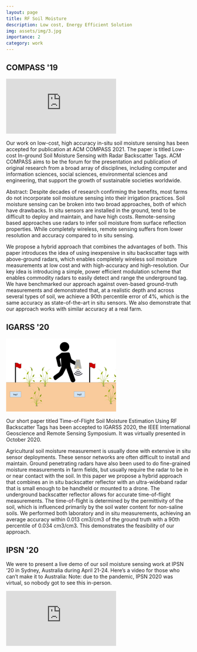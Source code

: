 ```yaml
---
layout: page
title: RF Soil Moisture
description: Low cost, Energy Efficient Solution
img: assets/img/3.jpg
importance: 2
category: work
---
```


## COMPASS '19

<div class="container p-4">
    <div class="embed-responsive embed-responsive-16by9">
        <iframe class="embed-responseive-item" src="https://www.youtube-nocookie.com/embed/47rdjBX4u1U" title="YouTube video player" frameborder="0" allow="accelerometer; autoplay; clipboard-write; encrypted-media; gyroscope; picture-in-picture" allowfullscreen></iframe>
    </div>
</div>

Our work on low-cost, high accuracy in-situ soil moisture sensing has been accepted for publication at ACM COMPASS 2021. The paper is titled Low-cost In-ground Soil Moisture Sensing with Radar Backscatter Tags. ACM COMPASS aims to be the forum for the presentation and publication of original research from a broad array of disciplines, including computer and information sciences, social sciences, environmental sciences and engineering, that support the growth of sustainable societies worldwide.

Abstract: Despite decades of research confirming the benefits, most farms do not incorporate soil moisture sensing into their irrigation practices. Soil moisture sensing can be broken into two broad approaches, both of which have drawbacks. In situ sensors are installed in the ground, tend to be difficult to deploy and maintain, and have high costs. Remote-sensing based approaches use radars to infer soil moisture from surface reflection properties. While completely wireless, remote sensing suffers from lower resolution and accuracy compared to in situ sensing.

We propose a hybrid approach that combines the advantages of both. This paper introduces the idea of using inexpensive in situ backscatter tags with above-ground radars, which enables completely wireless soil moisture measurements at low cost and with high-accuracy and high-resolution. Our key idea is introducing a simple, power efficient modulation scheme that enables commodity radars to easily detect and range the underground tag. We have benchmarked our approach against oven-based ground-truth measurements and demonstrated that, at a realistic depth and across several types of soil, we achieve a 90th percentile error of 4%, which is the same accuracy as state-of-the-art in situ sensors. We also demonstrate that our approach works with similar accuracy at a real farm.

## IGARSS '20

<img src="/assets/img/tof.png" class="rounded float-md-right m-3" alt="Usage of time of flight sensors">

Our short paper titled Time-of-Flight Soil Moisture Estimation Using RF Backscatter Tags has been accepted to IGARSS 2020, the IEEE International Geoscience and Remote Sensing Symposium. It was virtually presented in October 2020.

Agricultural soil moisture measurement is usually done with extensive in situ sensor deployments. These sensor networks are often difficult to install and maintain. Ground penetrating radars have also been used to do fine-grained moisture measurements in farm fields, but usually require the radar to be in or near contact with the soil. In this paper we propose a hybrid approach that combines an in situ backscatter reflector with an ultra-wideband radar that is small enough to be handheld or mounted to a drone. The underground backscatter reflector allows for accurate time-of-flight measurements. The time-of-flight is determined by the permittivity of the soil, which is influenced primarily by the soil water content for non-saline soils. We performed both laboratory and in situ measurements, achieving an average accuracy within 0.013 cm3/cm3 of the ground truth with a 90th percentile of 0.034 cm3/cm3. This demonstrates the feasibility of our approach. 

## IPSN '20

We were to present a live demo of our soil moisture sensing work at IPSN ‘20 in Sydney, Australia during April 21-24. Here’s a video for those who can’t make it to Australia: Note: due to the pandemic, IPSN 2020 was virtual, so nobody got to see this in-person. 

<div class="container p-4">
    <div class="embed-responsive embed-responsive-16by9">
        <iframe class="embed-responseive-item" src="https://www.youtube-nocookie.com/embed/4m8p9s8nrQI" title="YouTube video player" frameborder="0" allow="accelerometer; autoplay; clipboard-write; encrypted-media; gyroscope; picture-in-picture" allowfullscreen></iframe>
    </div>
</div>
